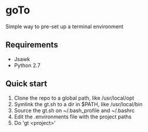 # goTo
Simple way to pre-set up a terminal environment

## Requirements
- Jsawk
- Python 2.7

## Quick start
1. Clone the repo to a global path, like /usr/local/opt
2. Symlink the gt.sh to a dir in $PATH, like /usr/local/bin
3. Source the gt.sh on ~/.bash_profile and ~/.bashrc
4. Edit the .environments file with the project paths
5. Do 'gt \<project\>'
